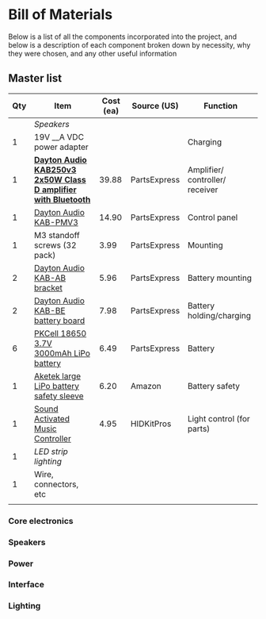 # Bill of Materials

Below is a list of all the components incorporated into the project, and below is a description of each component broken down by necessity, why they were chosen, and any other useful information

## Master list

| Qty  | Item                                                         | Cost (ea) | Source (US)  | Function                        |
| ---- | ------------------------------------------------------------ | --------- | ------------ | ------------------------------- |
|      | *Speakers*                                                   |           |              |                                 |
| 1    | 19V __A VDC power adapter                                    |           |              | Charging                        |
| 1    | **[Dayton Audio KAB250v3 2x50W Class D amplifier with Bluetooth](https://www.parts-express.com/dayton-audio-kab-250v3-2x50w-class-d-audio-amplifier-board-with-bluetooth-40--325-105)** | 39.88     | PartsExpress | Amplifier/ controller/ receiver |
| 1    | [Dayton Audio KAB-PMV3](https://www.daytonaudio.com/index.php/home-audio-video/audio-amplifiers/amplifier-boards/kab-pmv3-panel-mount-for-kab-v3-boards-with-function-led-and-install-kit.html) | 14.90     | PartsExpress | Control panel                   |
| 1    | M3 standoff screws (32 pack)                                 | 3.99      | PartsExpress | Mounting                        |
| 2    | [Dayton Audio KAB-AB bracket](https://www.parts-express.com/dayton-audio-kab-ab-l-type-aluminum-bracket-for-bluetooth-amplifier-boards--325-114) | 5.96      | PartsExpress | Battery mounting                |
| 2    | [Dayton Audio KAB-BE battery board](https://www.parts-express.com/dayton-audio-kab-be-18650-battery-extension-board-for-bluetooth-amplifier-boards--325-113) | 7.98      | PartsExpress | Battery holding/charging        |
| 6    | [PKCell 18650 3.7V 3000mAh LiPo battery](https://www.parts-express.com/pkcell-flat-top-18650-37v-3000mah-rechargeable-li-ion-battery--142-205) | 6.49      | PartsExpress | Battery                         |
| 1    | [Aketek large LiPo battery safety sleeve](https://www.amazon.com/gp/product/B005HTH78W/) | 6.20      | Amazon       | Battery safety                  |
| 1    | [Sound Activated Music Controller](https://hidkitpros.com/shop/sound-activated-music-controller-12v-led-strip-lighting/) | 4.95      | HIDKitPros   | Light control (for parts)       |
| 1    | *LED strip lighting*                                         |           |              |                                 |
| 1    | Wire, connectors, etc                                        |           |              |                                 |
|      |                                                              |           |              |                                 |



### Core electronics



### Speakers



### Power



### Interface



### Lighting



